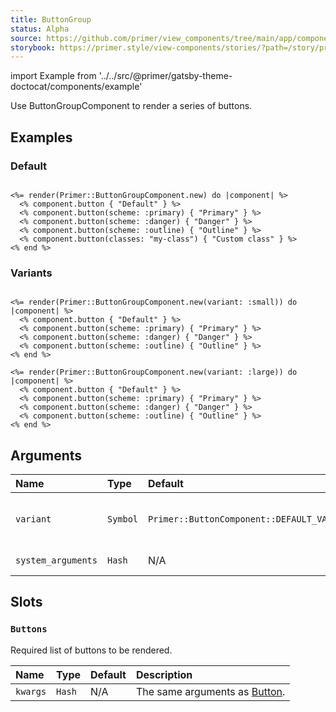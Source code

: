 ```yaml
---
title: ButtonGroup
status: Alpha
source: https://github.com/primer/view_components/tree/main/app/components/primer/button_group_component.rb
storybook: https://primer.style/view-components/stories/?path=/story/primer-button-group-component
---
```


import Example from '../../src/@primer/gatsby-theme-doctocat/components/example'

<!-- Warning: AUTO-GENERATED file, do not edit. Add code comments to your Ruby instead <3 -->

Use ButtonGroupComponent to render a series of buttons.

## Examples

### Default

<Example src="<div class='BtnGroup '>    <button type='button' class='btn BtnGroup-item '>Default</button>    <button type='button' class='btn-primary btn BtnGroup-item '>Primary</button>    <button type='button' class='btn-danger btn BtnGroup-item '>Danger</button>    <button type='button' class='btn-outline btn BtnGroup-item '>Outline</button>    <button type='button' class='my-class btn BtnGroup-item '>Custom class</button></div>" />

```erb

<%= render(Primer::ButtonGroupComponent.new) do |component| %>
  <% component.button { "Default" } %>
  <% component.button(scheme: :primary) { "Primary" } %>
  <% component.button(scheme: :danger) { "Danger" } %>
  <% component.button(scheme: :outline) { "Outline" } %>
  <% component.button(classes: "my-class") { "Custom class" } %>
<% end %>
```

### Variants

<Example src="<div class='BtnGroup '>    <button type='button' class='btn-sm btn BtnGroup-item '>Default</button>    <button type='button' class='btn-primary btn-sm btn BtnGroup-item '>Primary</button>    <button type='button' class='btn-danger btn-sm btn BtnGroup-item '>Danger</button>    <button type='button' class='btn-outline btn-sm btn BtnGroup-item '>Outline</button></div><div class='BtnGroup '>    <button type='button' class='btn-large btn BtnGroup-item '>Default</button>    <button type='button' class='btn-primary btn-large btn BtnGroup-item '>Primary</button>    <button type='button' class='btn-danger btn-large btn BtnGroup-item '>Danger</button>    <button type='button' class='btn-outline btn-large btn BtnGroup-item '>Outline</button></div>" />

```erb

<%= render(Primer::ButtonGroupComponent.new(variant: :small)) do |component| %>
  <% component.button { "Default" } %>
  <% component.button(scheme: :primary) { "Primary" } %>
  <% component.button(scheme: :danger) { "Danger" } %>
  <% component.button(scheme: :outline) { "Outline" } %>
<% end %>

<%= render(Primer::ButtonGroupComponent.new(variant: :large)) do |component| %>
  <% component.button { "Default" } %>
  <% component.button(scheme: :primary) { "Primary" } %>
  <% component.button(scheme: :danger) { "Danger" } %>
  <% component.button(scheme: :outline) { "Outline" } %>
<% end %>
```

## Arguments

| Name | Type | Default | Description |
| :- | :- | :- | :- |
| `variant` | `Symbol` | `Primer::ButtonComponent::DEFAULT_VARIANT` | One of `:small`, `:medium`, or `:large`. |
| `system_arguments` | `Hash` | N/A | [System arguments](/system-arguments) |

## Slots

### `Buttons`

Required list of buttons to be rendered.

| Name | Type | Default | Description |
| :- | :- | :- | :- |
| `kwargs` | `Hash` | N/A | The same arguments as [Button](/components/button). |
